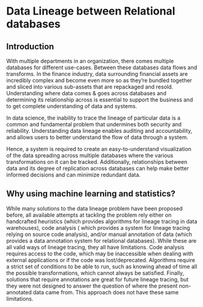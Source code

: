 # Data Lineage between Relational databases

## Introduction
With multiple departments in an organization, there comes multiple databases for different use-cases. Between these databases data flows and transforms. In the finance industry, data surrounding financial assets are incredibly complex and become even more so as they’re bundled together and sliced into various sub-assets that are repackaged and resold. Understanding where data comes & goes across databases and determining its relationship across is essential to support the business and to get complete understanding of data and systems. 

In data science, the inability to trace the lineage of particular data is a common and fundamental problem that undermines both security and reliability. Understanding data lineage enables auditing and accountability, and allows users to better understand the flow of data through a system.

Hence, a system is required to create an easy-to-understand visualization of the data spreading across multiple databases where the various transformations on it can be tracked. Additionally, relationships between data and its degree of replication across databases can help make better informed decisions and can minimize redundant data.


## Why using machine learning and statistics?
While many solutions to the data lineage problem have been proposed before, all available attempts at tackling the problem rely either on handcrafted heuristics (which provides algorithms for lineage tracing in data warehouses), code analysis ( which provides a system for lineage tracing relying on source code analysis), and/or manual annotation of data (which provides a data annotation system for relational databases). While these are all valid ways of lineage tracing, they all have limitations. Code analysis requires access to the code, which may be inaccessible when dealing with external applications or if the code was lost/deprecated. 
Algorithms require a strict set of conditions to be able to run, such as knowing ahead of time all the possible transformations, which cannot always be satisfied. Finally, solutions that require annotations are great for future lineage tracing, but they were not designed to answer the question of where the present non-annotated data came from. This approach does not have these same limitations.




